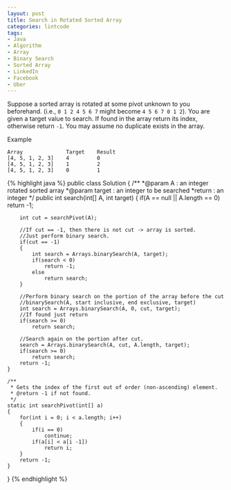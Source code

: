 ```yaml
---
layout: post
title: Search in Rotated Sorted Array
categories: lintcode
tags:
- Java
- Algorithm
- Array
- Binary Search
- Sorted Array
- LinkedIn
- Facebook
- Uber
---
```


Suppose a sorted array is rotated at some pivot unknown to you beforehand. (i.e., `0 1 2 4 5 6 7` might become `4 5 6 7 0 1 2`). You are given a target value to search. If found in the array return its index, otherwise return `-1`. You may assume no duplicate exists in the array.

Example

```
Array              Target    Result
[4, 5, 1, 2, 3]    4         0
[4, 5, 1, 2, 3]    1         2
[4, 5, 1, 2, 3]    0         1
```

{% highlight java %}
public class Solution {
    /** 
     *@param A : an integer rotated sorted array
     *@param target :  an integer to be searched
     *return : an integer
     */
    public int search(int[] A, int target) {
        if(A == null || A.length == 0)
            return -1;
        
        int cut = searchPivot(A);
        
        //If cut == -1, then there is not cut -> array is sorted.
        //Just perform binary search.
        if(cut == -1)
        {
            int search = Arrays.binarySearch(A, target);
            if(search < 0)
                return -1;
            else
                return search;
        }
        
        //Perform binary search on the portion of the array before the cut
        //binarySearch(A, start inclusive, end exclusive, target)
        int search = Arrays.binarySearch(A, 0, cut, target); 
        //If found just return
        if(search >= 0)
            return search;
        
        //Search again on the portion after cut.
        search = Arrays.binarySearch(A, cut, A.length, target);
        if(search >= 0)
            return search;
        return -1;
    }
    
    /**
     * Gets the index of the first out of order (non-ascending) element.
     * @return -1 if not found.
     */
    static int searchPivot(int[] a)
    {
        for(int i = 0; i < a.length; i++)
        {
            if(i == 0)
                continue;
            if(a[i] < a[i -1])
                return i;
        }
        return -1;
    }
}
{% endhighlight %}